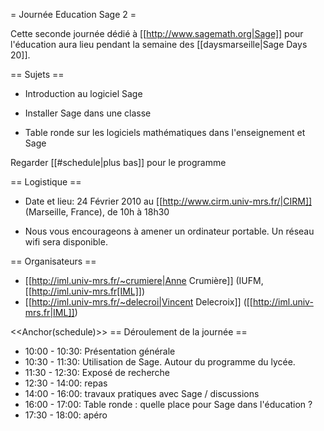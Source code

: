 = Journée Education Sage 2 =

 Cette seconde journée dédié à [[http://www.sagemath.org|Sage]] pour l'éducation aura lieu pendant la semaine des [[daysmarseille|Sage Days 20]].

== Sujets ==

 * Introduction au logiciel Sage

 * Installer Sage dans une classe

 * Table ronde sur les logiciels mathématiques dans l'enseignement et Sage

Regarder [[#schedule|plus bas]] pour le programme

== Logistique ==
  
 * Date et lieu: 24 Février 2010 au [[http://www.cirm.univ-mrs.fr/|CIRM]] (Marseille, France), de 10h à 18h30

 * Nous vous encourageons à amener un ordinateur portable. Un réseau wifi sera disponible.


== Organisateurs ==
 * [[http://iml.univ-mrs.fr/~crumiere|Anne Crumière]] (IUFM, [[http://iml.univ-mrs.fr[IML]])
 * [[http://iml.univ-mrs.fr/~delecroi|Vincent Delecroix]] ([[http://iml.univ-mrs.fr|IML]])


<<Anchor(schedule)>>
== Déroulement de la journée ==

 * 10:00 - 10:30: Présentation générale
 * 10:30 - 11:30: Utilisation de Sage. Autour du programme du lycée.
 * 11:30 - 12:30: Exposé de recherche
 * 12:30 - 14:00: repas
 * 14:00 - 16:00: travaux pratiques avec Sage / discussions
 * 16:00 - 17:00: Table ronde : quelle place pour Sage dans l'éducation ? 
 * 17:30 - 18:00: apéro
